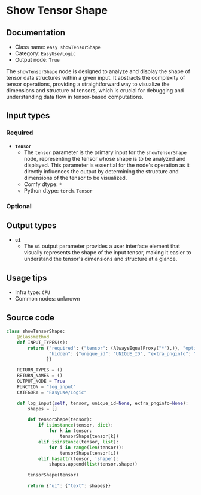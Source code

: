 # Show Tensor Shape
## Documentation
- Class name: `easy showTensorShape`
- Category: `EasyUse/Logic`
- Output node: `True`

The `showTensorShape` node is designed to analyze and display the shape of tensor data structures within a given input. It abstracts the complexity of tensor operations, providing a straightforward way to visualize the dimensions and structure of tensors, which is crucial for debugging and understanding data flow in tensor-based computations.
## Input types
### Required
- **`tensor`**
    - The `tensor` parameter is the primary input for the `showTensorShape` node, representing the tensor whose shape is to be analyzed and displayed. This parameter is essential for the node's operation as it directly influences the output by determining the structure and dimensions of the tensor to be visualized.
    - Comfy dtype: `*`
    - Python dtype: `torch.Tensor`
### Optional
## Output types
- **`ui`**
    - The `ui` output parameter provides a user interface element that visually represents the shape of the input tensor, making it easier to understand the tensor's dimensions and structure at a glance.
## Usage tips
- Infra type: `CPU`
- Common nodes: unknown


## Source code
```python
class showTensorShape:
    @classmethod
    def INPUT_TYPES(s):
        return {"required": {"tensor": (AlwaysEqualProxy("*"),)}, "optional": {},
                "hidden": {"unique_id": "UNIQUE_ID", "extra_pnginfo": "EXTRA_PNGINFO"
               }}

    RETURN_TYPES = ()
    RETURN_NAMES = ()
    OUTPUT_NODE = True
    FUNCTION = "log_input"
    CATEGORY = "EasyUse/Logic"

    def log_input(self, tensor, unique_id=None, extra_pnginfo=None):
        shapes = []

        def tensorShape(tensor):
            if isinstance(tensor, dict):
                for k in tensor:
                    tensorShape(tensor[k])
            elif isinstance(tensor, list):
                for i in range(len(tensor)):
                    tensorShape(tensor[i])
            elif hasattr(tensor, 'shape'):
                shapes.append(list(tensor.shape))

        tensorShape(tensor)

        return {"ui": {"text": shapes}}

```
